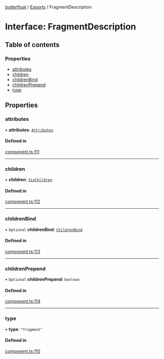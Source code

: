 [butterfloat](../README.md) / [Exports](../modules.md) / FragmentDescription

# Interface: FragmentDescription

## Table of contents

### Properties

- [attributes](FragmentDescription.md#attributes)
- [children](FragmentDescription.md#children)
- [childrenBind](FragmentDescription.md#childrenbind)
- [childrenPrepend](FragmentDescription.md#childrenprepend)
- [type](FragmentDescription.md#type)

## Properties

### attributes

• **attributes**: [`Attributes`](../modules.md#attributes)

#### Defined in

[component.ts:111](https://github.com/WorldMaker/butterfloat/blob/52b9e61/component.ts#L111)

___

### children

• **children**: [`JsxChildren`](../modules.md#jsxchildren)

#### Defined in

[component.ts:112](https://github.com/WorldMaker/butterfloat/blob/52b9e61/component.ts#L112)

___

### childrenBind

• `Optional` **childrenBind**: [`ChildrenBind`](../modules.md#childrenbind)

#### Defined in

[component.ts:113](https://github.com/WorldMaker/butterfloat/blob/52b9e61/component.ts#L113)

___

### childrenPrepend

• `Optional` **childrenPrepend**: `boolean`

#### Defined in

[component.ts:114](https://github.com/WorldMaker/butterfloat/blob/52b9e61/component.ts#L114)

___

### type

• **type**: ``"fragment"``

#### Defined in

[component.ts:110](https://github.com/WorldMaker/butterfloat/blob/52b9e61/component.ts#L110)
